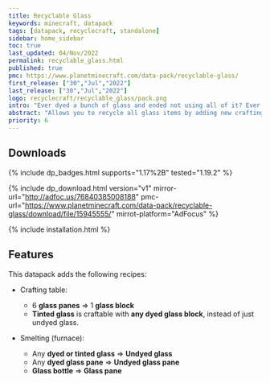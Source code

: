 ```yaml
---
title: Recyclable Glass
keywords: minecraft, datapack
tags: [datapack, recyclecraft, standalone]
sidebar: home_sidebar
toc: true
last_updated: 04/Nov/2022
permalink: recyclable_glass.html
published: true
pmc: https://www.planetminecraft.com/data-pack/recyclable-glass/
first_release: ["30","Jul","2022"]
last_release: ["30","Jul","2022"]
logo: recyclecraft/recyclable_glass/pack.png
intro: "Ever dyed a bunch of glass and ended not using all of it? Ever crafted more panes or bottles than you needed? This datapack allows you to recycle all glass items by adding crafting and smelting recipes."
abstract: "Allows you to recycle all glass items by adding new crafting and smelting recipes."
priority: 6
---
```


## Downloads
{% include dp_badges.html supports="1.17%2B" tested="1.19.2" %}

{% include dp_download.html version="v1" mirror-url="http://adfoc.us/76840385008188" pmc-url="https://www.planetminecraft.com/data-pack/recyclable-glass/download/file/15945555/" mirrot-platform="AdFocus" %}

{% include installation.html %}

## Features
This datapack adds the following recipes:

- Crafting table:

  - 6 **glass panes** ⇒ 1 **glass block**
  - **Tinted glass** is craftable with **any dyed glass block**, instead of just undyed glass.

- Smelting (furnace):

  - Any **dyed or tinted glass** ⇒ **Undyed glass**
  - Any **dyed glass pane** ⇒ **Undyed glass pane**
  - **Glass bottle** ⇒ **Glass pane**
